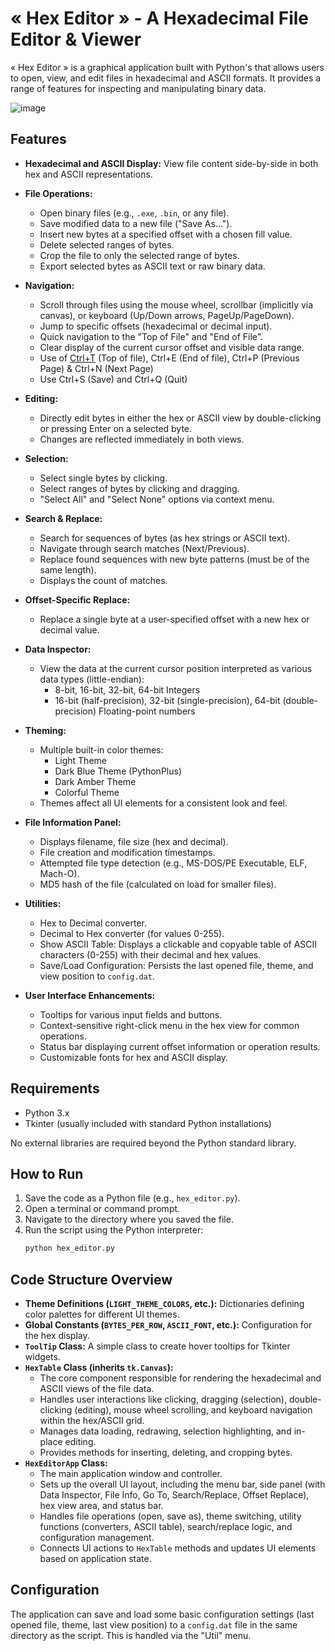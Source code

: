 # « Hex Editor » - A Hexadecimal File Editor & Viewer 

« Hex Editor » is a graphical application built with Python's that allows users to open, view, and edit files in hexadecimal and ASCII formats. It provides a range of features for inspecting and manipulating binary data.

![image](https://github.com/user-attachments/assets/6af1538e-35b1-4030-a19b-b95a8a6ff8fe)


## Features

*   **Hexadecimal and ASCII Display:** View file content side-by-side in both hex and ASCII representations.
*   **File Operations:**
    *   Open binary files (e.g., `.exe`, `.bin`, or any file).
    *   Save modified data to a new file ("Save As...").
    *   Insert new bytes at a specified offset with a chosen fill value.
    *   Delete selected ranges of bytes.
    *   Crop the file to only the selected range of bytes.
    *   Export selected bytes as ASCII text or raw binary data.
      
*   **Navigation:**
    *   Scroll through files using the mouse wheel, scrollbar (implicitly via canvas), or keyboard (Up/Down arrows, PageUp/PageDown).
    *   Jump to specific offsets (hexadecimal or decimal input).
    *   Quick navigation to the "Top of File" and "End of File".
    *   Clear display of the current cursor offset and visible data range.
    *   Use of <u>Ctrl+T</u> (Top of file), Ctrl+E (End of file), Ctrl+P (Previous Page) & Ctrl+N (Next Page)
    *   Use Ctrl+S (Save) and Ctrl+Q (Quit)
      
*   **Editing:**
    *   Directly edit bytes in either the hex or ASCII view by double-clicking or pressing Enter on a selected byte.
    *   Changes are reflected immediately in both views.
      
*   **Selection:**
    *   Select single bytes by clicking.
    *   Select ranges of bytes by clicking and dragging.
    *   "Select All" and "Select None" options via context menu.
      
*   **Search & Replace:**
    *   Search for sequences of bytes (as hex strings or ASCII text).
    *   Navigate through search matches (Next/Previous).
    *   Replace found sequences with new byte patterns (must be of the same length).
    *   Displays the count of matches.
      
*   **Offset-Specific Replace:**
    *   Replace a single byte at a user-specified offset with a new hex or decimal value.
      
*   **Data Inspector:**
    *   View the data at the current cursor position interpreted as various data types (little-endian):
        *   8-bit, 16-bit, 32-bit, 64-bit Integers
        *   16-bit (half-precision), 32-bit (single-precision), 64-bit (double-precision) Floating-point numbers
          
*   **Theming:**
    *   Multiple built-in color themes:
        *   Light Theme
        *   Dark Blue Theme (PythonPlus)
        *   Dark Amber Theme
        *   Colorful Theme
    *   Themes affect all UI elements for a consistent look and feel.
      
*   **File Information Panel:**
    *   Displays filename, file size (hex and decimal).
    *   File creation and modification timestamps.
    *   Attempted file type detection (e.g., MS-DOS/PE Executable, ELF, Mach-O).
    *   MD5 hash of the file (calculated on load for smaller files).
      
*   **Utilities:**
    *   Hex to Decimal converter.
    *   Decimal to Hex converter (for values 0-255).
    *   Show ASCII Table: Displays a clickable and copyable table of ASCII characters (0-255) with their decimal and hex values.
    *   Save/Load Configuration: Persists the last opened file, theme, and view position to `config.dat`.
      
*   **User Interface Enhancements:**
    *   Tooltips for various input fields and buttons.
    *   Context-sensitive right-click menu in the hex view for common operations.
    *   Status bar displaying current offset information or operation results.
    *   Customizable fonts for hex and ASCII display.

## Requirements

*   Python 3.x
*   Tkinter (usually included with standard Python installations)

No external libraries are required beyond the Python standard library.

## How to Run

1.  Save the code as a Python file (e.g., `hex_editor.py`).
2.  Open a terminal or command prompt.
3.  Navigate to the directory where you saved the file.
4.  Run the script using the Python interpreter:
    ```bash
    python hex_editor.py
    ```

## Code Structure Overview

*   **Theme Definitions (`LIGHT_THEME_COLORS`, etc.):** Dictionaries defining color palettes for different UI themes.
*   **Global Constants (`BYTES_PER_ROW`, `ASCII_FONT`, etc.):** Configuration for the hex display.
*   **`ToolTip` Class:** A simple class to create hover tooltips for Tkinter widgets.
*   **`HexTable` Class (inherits `tk.Canvas`):**
    *   The core component responsible for rendering the hexadecimal and ASCII views of the file data.
    *   Handles user interactions like clicking, dragging (selection), double-clicking (editing), mouse wheel scrolling, and keyboard navigation within the hex/ASCII grid.
    *   Manages data loading, redrawing, selection highlighting, and in-place editing.
    *   Provides methods for inserting, deleting, and cropping bytes.
*   **`HexEditorApp` Class:**
    *   The main application window and controller.
    *   Sets up the overall UI layout, including the menu bar, side panel (with Data Inspector, File Info, Go To, Search/Replace, Offset Replace), hex view area, and status bar.
    *   Handles file operations (open, save as), theme switching, utility functions (converters, ASCII table), search/replace logic, and configuration management.
    *   Connects UI actions to `HexTable` methods and updates UI elements based on application state.

## Configuration

The application can save and load some basic configuration settings (last opened file, theme, last view position) to a `config.dat` file in the same directory as the script. This is handled via the "Util" menu.
